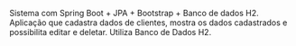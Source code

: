 Sistema com Spring Boot + JPA + Bootstrap + Banco de dados H2.
Aplicação que cadastra dados de clientes, mostra os dados cadastrados e possibilita editar e deletar. Utiliza Banco de Dados H2.
